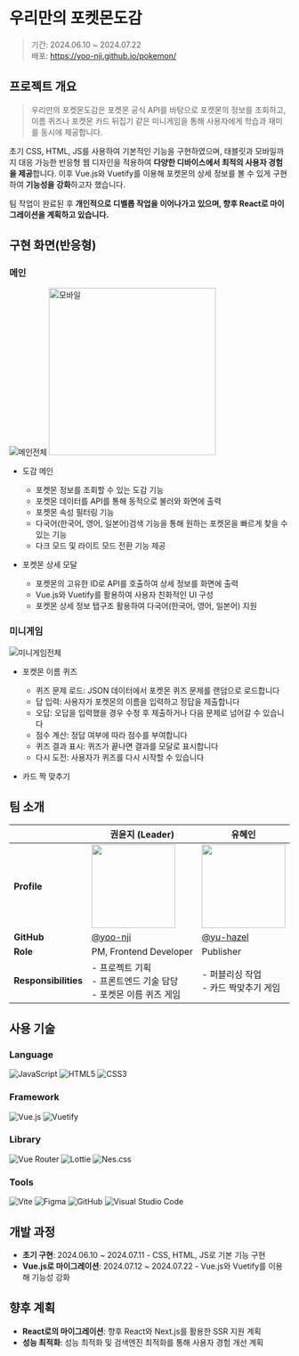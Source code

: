 # 우리만의 포켓몬도감

>기간: 2024.06.10 ~ 2024.07.22<br>
배포: https://yoo-nji.github.io/pokemon/


## 프로젝트 개요
>우리만의 포켓몬도감은 포켓몬 공식 API를 바탕으로 포켓몬의 정보를 조회하고, 이름 퀴즈나 포켓몬 카드 뒤집기 같은 미니게임을 통해 사용자에게 학습과 재미를 동시에 제공합니다. 

초기 CSS, HTML, JS를 사용하여 기본적인 기능을 구현하였으며, 태블릿과 모바일까지 대응 가능한 반응형 웹 디자인을 적용하여 **다양한 디바이스에서 최적의 사용자 경험을 제공**합니다. 이후 Vue.js와 Vuetify를 이용해 포켓몬의 상세 정보를 볼 수 있게 구현하여 **기능성을 강화**하고자 했습니다.

팀 작업이 완료된 후 **개인적으로 디벨롭 작업을 이어나가고 있으며, 향후 React로 마이그레이션을 계획하고 있습니다.**


## 구현 화면(반응형)
### 메인
<img src="https://github.com/user-attachments/assets/1e4d40e4-c015-4d32-b7e0-95d9517358c9" alt="메인전체">
<img src="https://github.com/user-attachments/assets/37842f0b-c70c-4909-8911-1c5322aef335" alt="모바일" style="width: 300px;">

* 도감 메인
  * 포켓몬 정보를 조회할 수 있는 도감 기능
  * 포켓몬 데이터를 API를 통해 동적으로 불러와 화면에 출력
  * 포켓몬 속성 필터링 기능
  * 다국어(한국어, 영어, 일본어)검색 기능을 통해 원하는 포켓몬을 빠르게 찾을 수 있는 기능
  * 다크 모드 및 라이트 모드 전환 기능 제공

* 포켓몬 상세 모달
  * 포켓몬의 고유한 ID로 API를 호출하여 상세 정보를 화면에 출력
  * Vue.js와 Vuetify를 활용하여 사용자 친화적인 UI 구성
  * 포켓몬 상세 정보 탭구조 활용하여 다국어(한국어, 영어, 일본어) 지원

### 미니게임
<img src="https://github.com/user-attachments/assets/249ea95c-45bb-46f0-a660-fa05f262fd28" alt="미니게임전체">

* 포켓몬 이름 퀴즈
  * 퀴즈 문제 로드: JSON 데이터에서 포켓몬 퀴즈 문제를 랜덤으로 로드합니다
  * 답 입력: 사용자가 포켓몬의 이름을 입력하고 정답을 제출합니다
  * 오답: 오답을 입력했을 경우 수정 후 제출하거나 다음 문제로 넘어갈 수 있습니다
  * 점수 계산: 정답 여부에 따라 점수를 부여합니다
  * 퀴즈 결과 표시: 퀴즈가 끝나면 결과를 모달로 표시합니다
  * 다시 도전: 사용자가 퀴즈를 다시 시작할 수 있습니다

* 카드 짝 맞추기



## 팀 소개
|  | 권윤지 (Leader) | 유혜인 |
| --- | --- | --- |
| **Profile** | <img src="https://github.com/user-attachments/assets/2fd07733-8316-4c97-8f4e-fd66c0e82fb6" width="150" height="150"> | <img src="https://github.com/user-attachments/assets/b5a24df4-177b-4fde-a5a8-a54d04570032" width="150" height="150"> |
| **GitHub** | [@yoo-nji](https://github.com/yoo-nji) | [@yu-hazel](https://github.com/yu-hazel) |
| **Role** | PM, Frontend Developer | Publisher |
| **Responsibilities** | - 프로젝트 기획 <br> - 프론트엔드 기술 담당 <br> - 포켓몬 이름 퀴즈 게임 | - 퍼블리싱 작업 <br> - 카드 짝맞추기 게임 |

## 사용 기술
### Language
![JavaScript](https://img.shields.io/badge/javascript-%23323330.svg?style=for-the-badge&logo=javascript&logoColor=%23F7DF1E)
![HTML5](https://img.shields.io/badge/html5-%23E34F26.svg?style=for-the-badge&logo=html5&logoColor=white)
![CSS3](https://img.shields.io/badge/css3-%231572B6.svg?style=for-the-badge&logo=css3&logoColor=white)

### Framework
![Vue.js](https://img.shields.io/badge/vuejs-%2335495e.svg?style=for-the-badge&logo=vuedotjs&logoColor=%234FC08D)
![Vuetify](https://img.shields.io/badge/Vuetify-1867C0?style=for-the-badge&logo=vuetify&logoColor=AEDDFF)

### Library
![Vue Router](https://img.shields.io/badge/vue--router-%234FC08D.svg?style=for-the-badge&logo=vue.js&logoColor=white)
![Lottie](https://img.shields.io/badge/Lottie-%2300C7B7.svg?style=for-the-badge&logo=lottie&logoColor=white)
![Nes.css](https://img.shields.io/badge/nes.css-%23E34F26.svg?style=for-the-badge&logo=nes.css&logoColor=white)

### Tools
![Vite](https://img.shields.io/badge/vite-%23646CFF.svg?style=for-the-badge&logo=vite&logoColor=white)
![Figma](https://img.shields.io/badge/figma-%23F24E1E.svg?style=for-the-badge&logo=figma&logoColor=white)
![GitHub](https://img.shields.io/badge/github-%23121011.svg?style=for-the-badge&logo=github&logoColor=white)
![Visual Studio Code](https://img.shields.io/badge/VisualStudioCode-%23007ACC.svg?style=for-the-badge&logo=visual-studio-code&logoColor=white)


## 개발 과정
- **초기 구현**: 2024.06.10 ~ 2024.07.11 - CSS, HTML, JS로 기본 기능 구현
- **Vue.js로 마이그레이션**: 2024.07.12 ~ 2024.07.22 - Vue.js와 Vuetify를 이용해 기능성 강화

## 향후 계획
- **React로의 마이그레이션**: 향후 React와 Next.js를 활용한 SSR 지원 계획
- **성능 최적화**: 성능 최적화 및 검색엔진 최적화를 통해 사용자 경험 개선 계획

